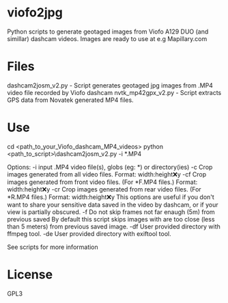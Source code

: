 # viofo2jpg
Python scripts to generate geotaged images from Viofo A129 DUO (and simillar) dashcam videos. Images are ready to use at e.g Mapillary.com


# Files
dashcam2josm_v2.py - Script generates geotaged jpg images from .MP4 video file recorded by Viofo dashcam
nvtk_mp42gpx_v2.py - Script extracts GPS data from Novatek generated MP4 files.


# Use
cd <path_to_your_Viofo_dashcam_MP4_videos>
python <path_to_script>\dashcam2josm_v2.py -i *.MP4

Options:
-i    input .MP4 video file(s), globs (eg: *) or directory(ies)
-c    Crop images generated from all video files. Format: width:height:x:y
-cf   Crop images generated from front video files. (For *F.MP4 files.) Format: width:height:x:y
-cr   Crop images generated from rear video files. (For *R.MP4 files.) Format: width:height:x:y
      This options are useful if you don't want to share your sensitive data saved in the video by dashcam, or if your view is partially obscured.
-f    Do not skip frames not far enaugh (5m) from previous saved
      By default this script skips images with are too close (less than 5 meters) from previous saved image. 
-df   User provided directory with ffmpeg tool.
-de   User provided directory with exiftool tool.


See scripts for more information 



# License
GPL3 







